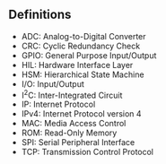 ## Definitions
- ADC: Analog-to-Digital Converter
- CRC: Cyclic Redundancy Check
- GPIO: General Purpose Input/Output
- HIL: Hardware Interface Layer
- HSM: Hierarchical State Machine
- I/O: Input/Output
- I<sup>2</sup>C: Inter-Integrated Circuit
- IP: Internet Protocol
- IPv4: Internet Protocol version 4
- MAC: Media Access Control
- ROM: Read-Only Memory
- SPI: Serial Peripheral Interface
- TCP: Transmission Control Protocol
